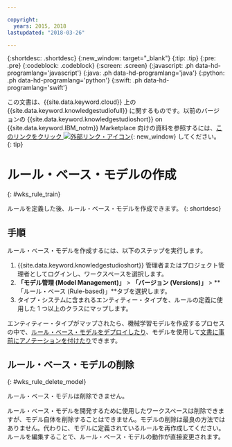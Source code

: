 ```yaml
---

copyright:
  years: 2015, 2018
lastupdated: "2018-03-26"

---
```


{:shortdesc: .shortdesc}
{:new_window: target="_blank"}
{:tip: .tip}
{:pre: .pre}
{:codeblock: .codeblock}
{:screen: .screen}
{:javascript: .ph data-hd-programlang='javascript'}
{:java: .ph data-hd-programlang='java'}
{:python: .ph data-hd-programlang='python'}
{:swift: .ph data-hd-programlang='swift'}

この文書は、{{site.data.keyword.cloud}} 上の {{site.data.keyword.knowledgestudiofull}} に関するものです。以前のバージョンの {{site.data.keyword.knowledgestudioshort}} on {{site.data.keyword.IBM_notm}} Marketplace 向けの資料を参照するには、[このリンクをクリック ![外部リンク・アイコン](../../icons/launch-glyph.svg "外部リンク・アイコン")](https://console.bluemix.net/docs/services/knowledge-studio/rule-annotator-model-create.html){: new_window} してください。
{: tip}

# ルール・ベース・モデルの作成
{: #wks_rule_train}

ルールを定義した後、ルール・ベース・モデルを作成できます。
{: shortdesc}

## 手順

ルール・ベース・モデルを作成するには、以下のステップを実行します。

1. {{site.data.keyword.knowledgestudioshort}} 管理者またはプロジェクト管理者としてログインし、ワークスペースを選択します。
1. **「モデル管理 (Model Management)」** > **「バージョン (Versions)」** > **「ルール・ベース (Rule-based)」**タブを選択します。
1. タイプ・システムに含まれるエンティティー・タイプを、ルールの定義に使用した 1 つ以上のクラスにマップします。

  エンティティー・タイプがマップされたら、機械学習モデルを作成するプロセスの中で、[ルール・ベース・モデルをデプロイしたり](/docs/services/watson-knowledge-studio/rule-annotator-model-use.html)、モデルを使用して[文書に事前にアノテーションを付けたり](/docs/services/watson-knowledge-studio/preannotation.html#wks_preannotrule)できます。

## ルール・ベース・モデルの削除
{: #wks_rule_delete_model}

ルール・ベース・モデルは削除できません。

ルール・ベース・モデルを開発するために使用したワークスペースは削除できますが、モデル自体を削除することはできません。モデルの削除は最良の方法ではありません。代わりに、モデルに定義されているルールを再作成してください。ルールを編集することで、ルール・ベース・モデルの動作が直接変更されます。
